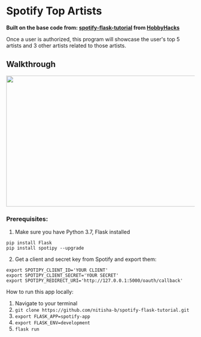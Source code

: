 # Spotify Top Artists

**Built on the base code from: <a href="https://github.com/nitisha-b/spotify-flask-tutorial">spotify-flask-tutorial</a> from <a href="https://hobbyhacks.techtogether.io">HobbyHacks</a>**

Once a user is authorized, this program will showcase the user's top 5 artists and 3 other artists related to those artists. 

## Walkthrough
<img src="http://g.recordit.co/WfTo79DUDH.gif" width=550 height=350>

### Prerequisites:

1. Make sure you have Python 3.7, Flask installed
```
pip install Flask
pip install spotipy --upgrade
```

2. Get a client and secret key from Spotify and export them: 
```
export SPOTIPY_CLIENT_ID='YOUR CLIENT'
export SPOTIPY_CLIENT_SECRET='YOUR SECRET'
export SPOTIPY_REDIRECT_URI='http://127.0.0.1:5000/oauth/callback'
```

How to run this app locally:

1. Navigate to your terminal
2. `git clone https://github.com/nitisha-b/spotify-flask-tutorial.git`
3. `export FLASK_APP=spotify-app`
4. `export FLASK_ENV=development`
5. `flask run`